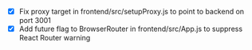 - [x] Fix proxy target in frontend/src/setupProxy.js to point to backend on port 3001
- [x] Add future flag to BrowserRouter in frontend/src/App.js to suppress React Router warning
